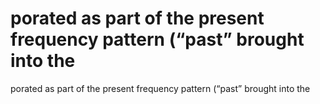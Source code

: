 # porated as part of the present frequency pattern (“past” brought into the

porated as part of the present frequency pattern (“past” brought into the